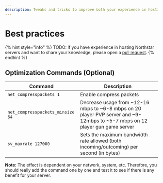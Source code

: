 ```yaml
---
description: Tweaks and tricks to improve both your experience in hosting and others' in playing on your server
---
```


# Best practices

{% hint style="info" %}
TODO: If you have experience in hosting Northstar servers and want to share your knowledge, please open a [pull request](https://github.com/R2Northstar/NorthstarWiki/pulls).
{% endhint %}

## Optimization Commands (Optional)

| Command                          | Description                                                                                                                    |
| -------------------------------- | ------------------------------------------------------------------------------------------------------------------------------ |
| `net_compresspackets 1`          | Enable compress packets                                                                                                        |
| `net_compresspackets_minsize 64` | Decrease usage from ~12-16 mbps to ~6-8 mbps on 20 player PVP server and ~9-12mbps to ~5-7 mbps on 12 player gun game server   |
| `sv_maxrate 127000`              | Sets the maximum bandwidth rate allowed (both incoming/outcoming) per second (in bytes)                                        |

**Note:** The effect is dependent on your network, system, etc. Therefore, you should really add the command one by one and test it to see if there is any benefit for your server.
